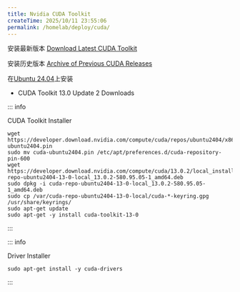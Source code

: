 ```yaml
---
title: Nvidia CUDA Toolkit
createTime: 2025/10/11 23:55:06
permalink: /homelab/deploy/cuda/
---
```


安装最新版本 [Download Latest CUDA Toolkit](https://developer.nvidia.com/cuda-downloads)

安装历史版本 [Archive of Previous CUDA Releases](https://developer.nvidia.com/cuda-toolkit-archive)

在[Ubuntu 24.04](https://developer.nvidia.com/cuda-downloads?target_os=Linux&target_arch=x86_64&Distribution=Ubuntu&target_version=24.04&target_type=deb_local)上安装

- CUDA Toolkit 13.0 Update 2 Downloads

::: info

CUDA Toolkit Installer

```shell
wget https://developer.download.nvidia.com/compute/cuda/repos/ubuntu2404/x86_64/cuda-ubuntu2404.pin
sudo mv cuda-ubuntu2404.pin /etc/apt/preferences.d/cuda-repository-pin-600
wget https://developer.download.nvidia.com/compute/cuda/13.0.2/local_installers/cuda-repo-ubuntu2404-13-0-local_13.0.2-580.95.05-1_amd64.deb
sudo dpkg -i cuda-repo-ubuntu2404-13-0-local_13.0.2-580.95.05-1_amd64.deb
sudo cp /var/cuda-repo-ubuntu2404-13-0-local/cuda-*-keyring.gpg /usr/share/keyrings/
sudo apt-get update
sudo apt-get -y install cuda-toolkit-13-0
```

:::

::: info

Driver Installer

```shell
sudo apt-get install -y cuda-drivers
```

:::

